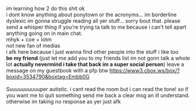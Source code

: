 im learning how 2 do this shit ok<br>
i dont know anything about ponytown or the acronyms... im borderline dyslexic im gonna struggle reading all yer stuff... sorry bout that. please send a whisper thing if you're trying ta talk to me because i can't tell apart anything going on in main chat.<br>
mhyk + coe + lotm<br>
not new fan of medias<br>
i afk here because i just wanna find other people into the stuff i like too<br>
<b>be my friend</b> (just let me add you to my friends list im not gonn talk a whole lot <b>actually nevermind i take that back im a super social person</b>) leave a message on my guestbook with a pfp btw https://www3.cbox.ws/box/?boxid=3534790&boxtag=Embb0G<br>
<br>
Suuuuuuuuuuper autistic. i cant read the room but i can read the tone! so if you want me to quit something send me back a clear msg an ill understand. otherwise im taking no response as yer just afk
